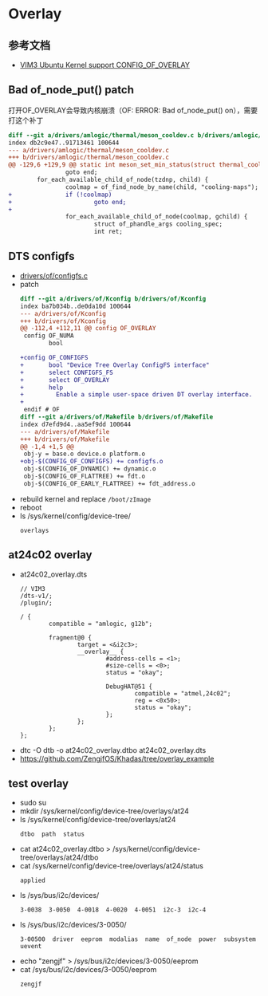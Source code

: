 # Overlay

## 参考文档

* [VIM3 Ubuntu Kernel support CONFIG_OF_OVERLAY](https://forum.khadas.com/t/vim3-ubuntu-kernel-support-config-of-overlay/6093)

## Bad of_node_put() patch

打开OF_OVERLAY会导致内核崩溃（OF: ERROR: Bad of_node_put() on），需要打这个补丁

```diff
diff --git a/drivers/amlogic/thermal/meson_cooldev.c b/drivers/amlogic/thermal/meson_cooldev.c
index db2c9e47..91713461 100644
--- a/drivers/amlogic/thermal/meson_cooldev.c
+++ b/drivers/amlogic/thermal/meson_cooldev.c
@@ -129,6 +129,9 @@ static int meson_set_min_status(struct thermal_cooling_device *cdev,
                goto end;
        for_each_available_child_of_node(tzdnp, child) {
                coolmap = of_find_node_by_name(child, "cooling-maps");
+               if (!coolmap)
+                       goto end;
+
                for_each_available_child_of_node(coolmap, gchild) {
                        struct of_phandle_args cooling_spec;
                        int ret;
```

## DTS configfs 

* [drivers/of/configfs.c](https://github.com/raspberrypi/linux/blob/rpi-4.9.y-stable/drivers/of/configfs.c)
* patch
  ```diff
  diff --git a/drivers/of/Kconfig b/drivers/of/Kconfig
  index ba7b034b..de0da10d 100644
  --- a/drivers/of/Kconfig
  +++ b/drivers/of/Kconfig
  @@ -112,4 +112,11 @@ config OF_OVERLAY
   config OF_NUMA
          bool
  
  +config OF_CONFIGFS
  +       bool "Device Tree Overlay ConfigFS interface"
  +       select CONFIGFS_FS
  +       select OF_OVERLAY
  +       help
  +         Enable a simple user-space driven DT overlay interface.
  +
   endif # OF
  diff --git a/drivers/of/Makefile b/drivers/of/Makefile
  index d7efd9d4..aa5ef9dd 100644
  --- a/drivers/of/Makefile
  +++ b/drivers/of/Makefile
  @@ -1,4 +1,5 @@
   obj-y = base.o device.o platform.o
  +obj-$(CONFIG_OF_CONFIGFS) += configfs.o
   obj-$(CONFIG_OF_DYNAMIC) += dynamic.o
   obj-$(CONFIG_OF_FLATTREE) += fdt.o
   obj-$(CONFIG_OF_EARLY_FLATTREE) += fdt_address.o
  ```
* rebuild kernel and replace `/boot/zImage`
* reboot
* ls /sys/kernel/config/device-tree/
  ```
  overlays
  ```

## at24c02 overlay

* at24c02_overlay.dts
  ```
  // VIM3
  /dts-v1/;
  /plugin/;
  
  / {
          compatible = "amlogic, g12b";
  
          fragment@0 {
                  target = <&i2c3>;
                  __overlay__ {
                          #address-cells = <1>;
                          #size-cells = <0>;
                          status = "okay";
  
                          DebugHAT@51 {
                                  compatible = "atmel,24c02";
                                  reg = <0x50>;
                                  status = "okay";
                          };
                  };
          };
  };
  ```
* dtc -O dtb -o at24c02_overlay.dtbo at24c02_overlay.dts
* https://github.com/ZengjfOS/Khadas/tree/overlay_example

## test overlay

* sudo su
* mkdir /sys/kernel/config/device-tree/overlays/at24
* ls /sys/kernel/config/device-tree/overlays/at24
  ```
  dtbo  path  status
  ```
* cat at24c02_overlay.dtbo > /sys/kernel/config/device-tree/overlays/at24/dtbo
* cat /sys/kernel/config/device-tree/overlays/at24/status
  ```
  applied
  ```
* ls /sys/bus/i2c/devices/
  ```
  3-0038  3-0050  4-0018  4-0020  4-0051  i2c-3  i2c-4
  ```
* ls /sys/bus/i2c/devices/3-0050/
  ```
  3-00500  driver  eeprom  modalias  name  of_node  power  subsystem  uevent
  ```
* echo "zengjf" > /sys/bus/i2c/devices/3-0050/eeprom
* cat /sys/bus/i2c/devices/3-0050/eeprom
  ```
  zengjf
  ```
